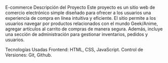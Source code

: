 E-commerce 
Descripción del Proyecto
Este proyecto es un sitio web de comercio electrónico simple diseñado para ofrecer a los usuarios una experiencia de compra en línea intuitiva y eficiente.
El sitio permite a los usuarios navegar por productos relacionados con el mundo Geek/Anime, agregar artículos al carrito de compras de manera segura.
Además, incluye una sección de administración para gestionar inventarios, pedidos y usuarios.

Tecnologías Usadas
Frontend: HTML, CSS, JavaScript.
Control de Versiones: Git, Github.

